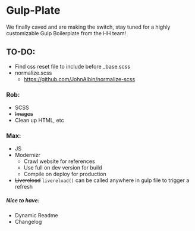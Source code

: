 # Gulp-Plate
We finally caved and are making the switch, stay tuned for a highly customizable Gulp Boilerplate from the HH team!

## TO-DO:
- Find css reset file to include before _base.scss
- normalize.scss
  - https://github.com/JohnAlbin/normalize-scss

### Rob:

- SCSS
- ~~Images~~
- Clean up HTML, etc

### Max:

- JS
- Modernizr
    * Crawl website for references
    * Use full on dev version for build
    * Compile on deploy for production
- ~~Livereload~~ `livereload()` can be called anywhere in gulp file to trigger a refresh

##### Nice to have:

- Dynamic Readme
- Changelog